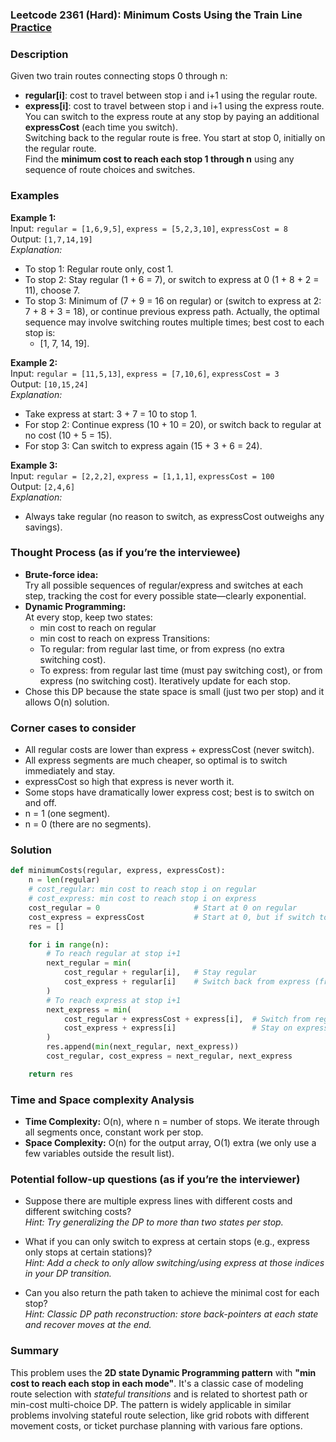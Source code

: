 ### Leetcode 2361 (Hard): Minimum Costs Using the Train Line [Practice](https://leetcode.com/problems/minimum-costs-using-the-train-line)

### Description  
Given two train routes connecting stops 0 through n:
- **regular[i]**: cost to travel between stop i and i+1 using the regular route.
- **express[i]**: cost to travel between stop i and i+1 using the express route.
You can switch to the express route at any stop by paying an additional **expressCost** (each time you switch).  
Switching back to the regular route is free. You start at stop 0, initially on the regular route.  
Find the **minimum cost to reach each stop 1 through n** using any sequence of route choices and switches.

### Examples  

**Example 1:**  
Input: `regular = [1,6,9,5]`, `express = [5,2,3,10]`, `expressCost = 8`  
Output: `[1,7,14,19]`  
*Explanation:*
- To stop 1: Regular route only, cost 1.
- To stop 2: Stay regular (1 + 6 = 7), or switch to express at 0 (1 + 8 + 2 = 11), choose 7.
- To stop 3: Minimum of (7 + 9 = 16 on regular) or (switch to express at 2: 7 + 8 + 3 = 18), or continue previous express path.
  Actually, the optimal sequence may involve switching routes multiple times; best cost to each stop is:
  - [1, 7, 14, 19].

**Example 2:**  
Input: `regular = [11,5,13]`, `express = [7,10,6]`, `expressCost = 3`  
Output: `[10,15,24]`  
*Explanation:*
- Take express at start: 3 + 7 = 10 to stop 1.
- For stop 2: Continue express (10 + 10 = 20), or switch back to regular at no cost (10 + 5 = 15).
- For stop 3: Can switch to express again (15 + 3 + 6 = 24).

**Example 3:**  
Input: `regular = [2,2,2]`, `express = [1,1,1]`, `expressCost = 100`  
Output: `[2,4,6]`  
*Explanation:*
- Always take regular (no reason to switch, as expressCost outweighs any savings).

### Thought Process (as if you’re the interviewee)  
- **Brute-force idea:**  
  Try all possible sequences of regular/express and switches at each step, tracking the cost for every possible state—clearly exponential.
- **Dynamic Programming:**  
  At every stop, keep two states:
   - min cost to reach on regular
   - min cost to reach on express
  Transitions:
   - To regular: from regular last time, or from express (no extra switching cost).
   - To express: from regular last time (must pay switching cost), or from express (no switching cost).
  Iteratively update for each stop.
- Chose this DP because the state space is small (just two per stop) and it allows O(n) solution.

### Corner cases to consider  
- All regular costs are lower than express + expressCost (never switch).
- All express segments are much cheaper, so optimal is to switch immediately and stay.
- expressCost so high that express is never worth it.
- Some stops have dramatically lower express cost; best is to switch on and off.
- n = 1 (one segment).
- n = 0 (there are no segments).

### Solution

```python
def minimumCosts(regular, express, expressCost):
    n = len(regular)
    # cost_regular: min cost to reach stop i on regular
    # cost_express: min cost to reach stop i on express
    cost_regular = 0                     # Start at 0 on regular
    cost_express = expressCost           # Start at 0, but if switch to express, must pay expressCost first
    res = []

    for i in range(n):
        # To reach regular at stop i+1
        next_regular = min(
            cost_regular + regular[i],   # Stay regular
            cost_express + regular[i]    # Switch back from express (free) then take regular
        )
        # To reach express at stop i+1
        next_express = min(
            cost_regular + expressCost + express[i],  # Switch from regular (pay switching cost)
            cost_express + express[i]                 # Stay on express
        )
        res.append(min(next_regular, next_express))
        cost_regular, cost_express = next_regular, next_express

    return res
```

### Time and Space complexity Analysis  

- **Time Complexity:** O(n), where n = number of stops. We iterate through all segments once, constant work per stop.
- **Space Complexity:** O(n) for the output array, O(1) extra (we only use a few variables outside the result list).

### Potential follow-up questions (as if you’re the interviewer)  

- Suppose there are multiple express lines with different costs and different switching costs?  
  *Hint: Try generalizing the DP to more than two states per stop.*

- What if you can only switch to express at certain stops (e.g., express only stops at certain stations)?  
  *Hint: Add a check to only allow switching/using express at those indices in your DP transition.*

- Can you also return the path taken to achieve the minimal cost for each stop?  
  *Hint: Classic DP path reconstruction: store back-pointers at each state and recover moves at the end.*

### Summary
This problem uses the **2D state Dynamic Programming pattern** with **"min cost to reach each stop in each mode"**. It's a classic case of modeling route selection with *stateful transitions* and is related to shortest path or min-cost multi-choice DP. The pattern is widely applicable in similar problems involving stateful route selection, like grid robots with different movement costs, or ticket purchase planning with various fare options.